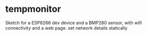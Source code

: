 # tempmonitor

Sketch for a ESP8266 dev device and a BMP280 sensor, with wifi connectivity and a web page. set network details statically
